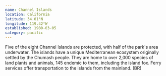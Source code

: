 ```yaml
---
name: Channel Islands
location: California
latitude: 34.01°N
longitude: 119.42°W
established: 1980-03-05
category: pacific
---
```


Five of the eight Channel Islands are protected, with half of the park's area underwater. The islands have a unique Mediterranean ecosystem originally settled by the Chumash people. They are home to over 2,000 species of land plants and animals, 145 endemic to them, including the island fox. Ferry services offer transportation to the islands from the mainland. (BR)
